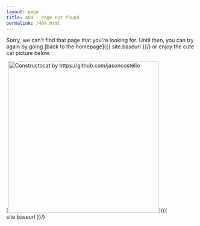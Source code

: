 ```yaml
---
layout: page
title: 404 - Page not found
permalink: /404.html
---
```


Sorry, we can't find that page that you're looking for.  Until then, you can try again by going [back to the homepage]({{ site.baseurl }}/) or enjoy the 
cute cat picture below.

[<img src="{{ site.baseurl }}/images/404.jpg" alt="Constructocat by https://github.com/jasoncostello" style="width: 400px;"/>]({{ site.baseurl }}/)
